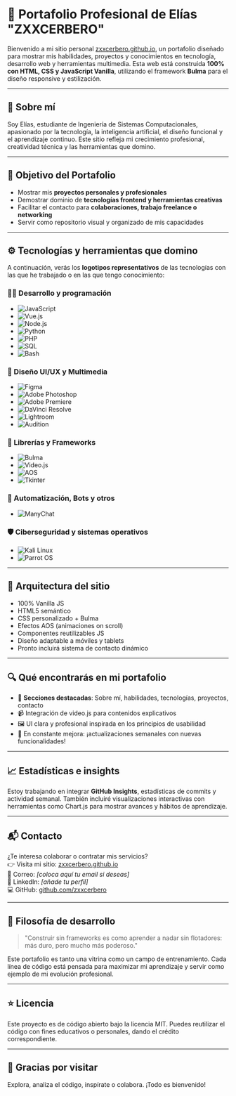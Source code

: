 # 🚀 Portafolio Profesional de Elías "ZXXCERBERO"

Bienvenido a mi sitio personal [zxxcerbero.github.io](https://zxxcerbero.github.io), un portafolio diseñado para mostrar mis habilidades, proyectos y conocimientos en tecnología, desarrollo web y herramientas multimedia. Esta web está construida **100% con HTML, CSS y JavaScript Vanilla**, utilizando el framework **Bulma** para el diseño responsive y estilización.

---

## 🧠 Sobre mí

Soy Elías, estudiante de Ingeniería de Sistemas Computacionales, apasionado por la tecnología, la inteligencia artificial, el diseño funcional y el aprendizaje continuo. Este sitio refleja mi crecimiento profesional, creatividad técnica y las herramientas que domino.

---

## 🎯 Objetivo del Portafolio

- Mostrar mis **proyectos personales y profesionales**
- Demostrar dominio de **tecnologías frontend y herramientas creativas**
- Facilitar el contacto para **colaboraciones, trabajo freelance o networking**
- Servir como repositorio visual y organizado de mis capacidades

---

## ⚙️ Tecnologías y herramientas que domino

A continuación, verás los **logotipos representativos** de las tecnologías con las que he trabajado o en las que tengo conocimiento:

### 🧑‍💻 Desarrollo y programación
- ![JavaScript](https://img.shields.io/badge/JavaScript-F7DF1E?logo=javascript&logoColor=black)
- ![Vue.js](https://img.shields.io/badge/Vue.js-4FC08D?logo=vue.js&logoColor=white)
- ![Node.js](https://img.shields.io/badge/Node.js-339933?logo=node.js&logoColor=white)
- ![Python](https://img.shields.io/badge/Python-3776AB?logo=python&logoColor=white)
- ![PHP](https://img.shields.io/badge/PHP-777BB4?logo=php&logoColor=white)
- ![SQL](https://img.shields.io/badge/SQL-4479A1?logo=mysql&logoColor=white)
- ![Bash](https://img.shields.io/badge/Bash-121011?logo=gnubash&logoColor=white)

### 🎨 Diseño UI/UX y Multimedia
- ![Figma](https://img.shields.io/badge/Figma-F24E1E?logo=figma&logoColor=white)
- ![Adobe Photoshop](https://img.shields.io/badge/Photoshop-31A8FF?logo=adobephotoshop&logoColor=white)
- ![Adobe Premiere](https://img.shields.io/badge/Premiere-9999FF?logo=adobepremierepro&logoColor=white)
- ![DaVinci Resolve](https://img.shields.io/badge/DaVinci-000000?logo=blackmagicdesign&logoColor=white)
- ![Lightroom](https://img.shields.io/badge/Lightroom-31A8FF?logo=adobelightroom&logoColor=white)
- ![Audition](https://img.shields.io/badge/Audition-000000?logo=adobeaudition&logoColor=green)

### 🧩 Librerías y Frameworks
- ![Bulma](https://img.shields.io/badge/Bulma-00D1B2?logo=bulma&logoColor=white)
- ![Video.js](https://img.shields.io/badge/Video.js-000000?logo=video.js&logoColor=white)
- ![AOS](https://img.shields.io/badge/AOS-000000?logo=aos&logoColor=white)
- ![Tkinter](https://img.shields.io/badge/Tkinter-FF6F61?logo=python&logoColor=white)

### 🔧 Automatización, Bots y otros
- ![ManyChat](https://img.shields.io/badge/ManyChat-0084FF?logo=messenger&logoColor=white)

### 🛡️ Ciberseguridad y sistemas operativos
- ![Kali Linux](https://img.shields.io/badge/Kali_Linux-557C94?logo=kalilinux&logoColor=white)
- ![Parrot OS](https://img.shields.io/badge/Parrot_OS-1E90FF?logo=linux&logoColor=white)

---

## 🧩 Arquitectura del sitio

- 100% Vanilla JS
- HTML5 semántico
- CSS personalizado + Bulma
- Efectos AOS (animaciones on scroll)
- Componentes reutilizables JS
- Diseño adaptable a móviles y tablets
- Pronto incluirá sistema de contacto dinámico

---

## 🔍 Qué encontrarás en mi portafolio

- 📁 **Secciones destacadas**: Sobre mí, habilidades, tecnologías, proyectos, contacto
- 📹 Integración de video.js para contenidos explicativos
- 🖼️ UI clara y profesional inspirada en los principios de usabilidad
- 🚀 En constante mejora: ¡actualizaciones semanales con nuevas funcionalidades!

---

## 📈 Estadísticas e insights

Estoy trabajando en integrar **GitHub Insights**, estadísticas de commits y actividad semanal. También incluiré visualizaciones interactivas con herramientas como Chart.js para mostrar avances y hábitos de aprendizaje.

---

## 📬 Contacto

¿Te interesa colaborar o contratar mis servicios?  
👉 Visita mi sitio: [zxxcerbero.github.io](https://zxxcerbero.github.io)  
📧 Correo: *[coloca aquí tu email si deseas]*  
🔗 LinkedIn: *[añade tu perfil]*  
💻 GitHub: [github.com/zxxcerbero](https://github.com/zxxcerbero)

---

## 🧠 Filosofía de desarrollo

> "Construir sin frameworks es como aprender a nadar sin flotadores: más duro, pero mucho más poderoso."

Este portafolio es tanto una vitrina como un campo de entrenamiento. Cada línea de código está pensada para maximizar mi aprendizaje y servir como ejemplo de mi evolución profesional.

---

## ⭐ Licencia

Este proyecto es de código abierto bajo la licencia MIT. Puedes reutilizar el código con fines educativos o personales, dando el crédito correspondiente.

---

## 🙌 Gracias por visitar

Explora, analiza el código, inspírate o colabora. ¡Todo es bienvenido!

